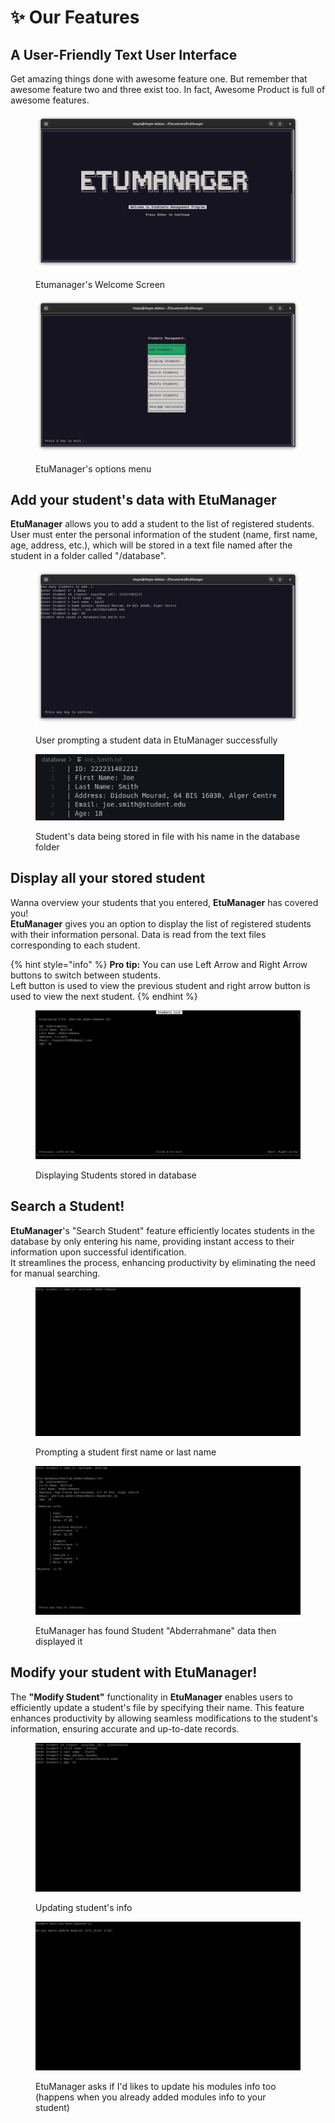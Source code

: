 # ✨ Our Features

## A User-Friendly Text User Interface

Get amazing things done with awesome feature one. But remember that awesome feature two and three exist too. In fact, Awesome Product is full of awesome features.

<figure><img src="../.gitbook/assets/image (1) (1).png" alt=""><figcaption><p>Etumanager's Welcome Screen</p></figcaption></figure>

<figure><img src="../.gitbook/assets/EtuManager-Menu.png" alt=""><figcaption><p>EtuManager's options menu</p></figcaption></figure>

## Add your student's data with EtuManager

**EtuManager** allows you to add a student to the list of registered students.\
User must enter the personal information of the student (name, first name, age, address, etc.), which will be stored in a text file named after the student in a folder called "/database".

<figure><img src="../.gitbook/assets/image (3) (1).png" alt=""><figcaption><p>User prompting a student data in EtuManager successfully</p></figcaption></figure>

<figure><img src="../.gitbook/assets/userdata.png" alt="" width="398"><figcaption><p>Student's data being stored in file with his name in the database folder</p></figcaption></figure>

## Display all your stored student

Wanna overview your students that you entered, **EtuManager** has covered you!\
**EtuManager** gives you an option to display the list of registered students with their information personal. Data is read from the text files corresponding to each student.

{% hint style="info" %}
**Pro tip:** You can use Left Arrow and Right Arrow buttons to switch between students.\
Left button is used to view the previous student and right arrow button is used to view the next student.
{% endhint %}

<figure><img src="../.gitbook/assets/image (2).png" alt=""><figcaption><p>Displaying Students stored in database</p></figcaption></figure>

## Search a Student!

**EtuManager**'s "Search Student" feature efficiently locates students in the database by only entering his name, providing instant access to their information upon successful identification. \
It streamlines the process, enhancing productivity by eliminating the need for manual searching.

<figure><img src="../.gitbook/assets/image (18).png" alt=""><figcaption><p>Prompting a student first name or last name</p></figcaption></figure>

<figure><img src="../.gitbook/assets/image (3).png" alt=""><figcaption><p>EtuManager has found Student "Abderrahmane" data then displayed it</p></figcaption></figure>

## Modify your student with EtuManager!

The **"Modify Student"** functionality in **EtuManager** enables users to efficiently update a student's file by specifying their name. This feature enhances productivity by allowing seamless modifications to the student's information, ensuring accurate and up-to-date records.

<figure><img src="../.gitbook/assets/image (10).png" alt=""><figcaption><p>Updating student's info</p></figcaption></figure>

<figure><img src="../.gitbook/assets/image (6).png" alt=""><figcaption><p>EtuManager asks if I'd likes to update his modules info too (happens when you already added modules info to your student)</p></figcaption></figure>
